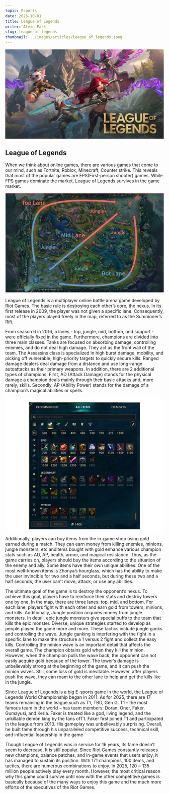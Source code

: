 ```yaml
---
topic: Esports
date: 2025-10-01
title: League of Legends
writer: Alvin Park
slug: league-of-legends
thumbnail: ../images/articles/league_of_legends.jpeg
---
```

![](../images/articles/league_of_legends.jpeg)
## League of Legends

When we think about online games, there are various games that come to our mind, such as Fortnite, Roblox, Minecraft, Counter strike. This reveals that most of the popular games are FPS(First-person shooter) games. While FPS games dominate the market,  League of Legends survives in the game market. 

![](../images/articles/league_of_legends_map.jpeg)

League of Legends is a multiplayer online battle arena game developed by Riot Games. The basic rule is destroying each other’s core, the nexus. In its first release in 2009, the player was not given a specific lane. Consequently, most of the players played freely in the map, referred to as the Summoner’s Rift.	

From season 6 in 2016, 5 lanes - top, jungle, mid, bottom, and support - were officially fixed in the game. Furthermore, champions are divided into three main classes. Tanks are focused on absorbing damage,  controlling enemies, and do not deal high damage. They act as the front wall of the team. The Assassins class is specialized in high burst damage, mobility, and picking off vulnerable, high-priority targets to quickly secure kills. Ranged damage dealers deal damage from a distance and use long-range autoattacks as their primary weapons. In addition, there are 2 additional types of champions. First, AD (Attack Damage) stands for the physical damage a champion deals mainly through their basic attacks and, more rarely, skills. Secondly, AP (Ability Power) stands for the damage of a champion’s magical abilities or spells.

![](../images/articles/League_of_legends_shop.png)

Additionally, players can buy items from the in-game shop using gold earned during a match. They can earn money from killing enemies, minions, jungle monsters, etc anditems bought with gold enhance various champion stats such as AD, AP, health, armor, and magical resistance. Thus, as the game carries on, players should buy the items according to the situation of the enemy and ally. Some items have their own unique abilities. One of the most well-known items is Zhonya’s hourglass, which has the ability to make the user invincible for two and a half seconds, but during these two and a half seconds, the user can’t move, attack, or use any abilities. 

The ultimate goal of the game is to destroy the opponent’s nexus. To achieve this goal, players have to reinforce their stats and destroy towers one by one. In the map, there are three lanes: top, mid, and bottom. For each lane, players fight with each other and earn gold from towers, minions, and kills. Additionally, Jungle position acquires money from jungle monsters. In detail, epic jungle monsters give special buffs to the team that kills the epic monster. Diverse, unique strategies started to develop as people played the game more and more. These tactics include jungle ganks and controlling the wave. Jungle ganking is interfering with the fight in a specific lane to make the structure a 1 versus 2 fight and collect the easy kills. Controlling the minion wave is an important detail that affects the overall game. The champion obtains gold when they kill the minion. However, when the champion pulls the wave back, the opponent can not easily acquire gold because of the tower. The tower’s damage is unbelievably strong at the beginning of the game, and it can push the minion waves. Still, some loss of gold is inevitable. However, after players push the wave, they can roam to the other lane to help and get the kills like in the jungle.

Since League of Legends is a big E-sports game in the world, the League of Legends World Championship began in 2011. As for 2025, there are 17 teams remaining in the league such as T1, TBD, Gen G. T1 – the most famous team in the world – has team members: Doran, Oner, Faker, Gumayusi, and Keria. Faker is treated like a god, living legend, and the unkillable demon king by the fans ofT1. Faker first joined T1 and participated in the league from 2013. His gameplay was unbelievably surprising. Overall, he built fame through his unparalleled competitive success, technical skill, and influential leadership in the game

Though League of Legends was in service for 16 years, its fame doesn’t seem to decrease. It is still popular. Since Riot Games constantly releases new champions, balance patches, and in-game events that users enjoy, it has managed to sustain its position. With 171 champions, 100 items, and tactics, there are numerous combinations to enjoy. In 2025, 120 ~ 135 million people actively play every month. However, the most critical reason why this game could survive until now with the other competitive games is basically because of the many ways to enjoy this game and the much more efforts of the executives of the Riot Games.

